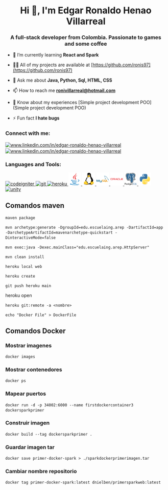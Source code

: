 <h1 align="center">Hi 👋, I'm Edgar Ronaldo Henao Villarreal</h1>
<h3 align="center">A full-stack developer from Colombia. Passionate to games and some coffee</h3>

- 🌱 I’m currently learning **React and Spark**

- 👨‍💻 All of my projects are available at [https://github.com/ronis97](https://github.com/ronis97)

- 💬 Ask me about **Java, Python, Sql, HTML, CSS**

- 📫 How to reach me **ronivillarreal@hotmail.com**

- 📄 Know about my experiences [Simple project development POO](Simple project development POO)

- ⚡ Fun fact **I hate bugs**

<h3 align="left">Connect with me:</h3>
<p align="left">
<a href="https://linkedin.com/in/www.linkedin.com/in/edgar-ronaldo-henao-villarreal" target="blank"><img align="center" src="https://raw.githubusercontent.com/rahuldkjain/github-profile-readme-generator/master/src/images/icons/Social/linked-in-alt.svg" alt="www.linkedin.com/in/edgar-ronaldo-henao-villarreal" height="30" width="40" /></a>
<a href="https://fb.com/www.linkedin.com/in/edgar-ronaldo-henao-villarreal" target="blank"><img align="center" src="https://raw.githubusercontent.com/rahuldkjain/github-profile-readme-generator/master/src/images/icons/Social/facebook.svg" alt="www.linkedin.com/in/edgar-ronaldo-henao-villarreal" height="30" width="40" /></a>
</p>

<h3 align="left">Languages and Tools:</h3>
<p align="left"> <a href="https://codeigniter.com" target="_blank" rel="noreferrer"> <img src="https://cdn.worldvectorlogo.com/logos/codeigniter.svg" alt="codeigniter" width="40" height="40"/> </a> <a href="https://git-scm.com/" target="_blank" rel="noreferrer"> <img src="https://www.vectorlogo.zone/logos/git-scm/git-scm-icon.svg" alt="git" width="40" height="40"/> </a> <a href="https://heroku.com" target="_blank" rel="noreferrer"> <img src="https://www.vectorlogo.zone/logos/heroku/heroku-icon.svg" alt="heroku" width="40" height="40"/> </a> <a href="https://www.java.com" target="_blank" rel="noreferrer"> <img src="https://raw.githubusercontent.com/devicons/devicon/master/icons/java/java-original.svg" alt="java" width="40" height="40"/> </a> <a href="https://www.linux.org/" target="_blank" rel="noreferrer"> <img src="https://raw.githubusercontent.com/devicons/devicon/master/icons/linux/linux-original.svg" alt="linux" width="40" height="40"/> </a> <a href="https://www.mysql.com/" target="_blank" rel="noreferrer"> <img src="https://raw.githubusercontent.com/devicons/devicon/master/icons/mysql/mysql-original-wordmark.svg" alt="mysql" width="40" height="40"/> </a> <a href="https://www.oracle.com/" target="_blank" rel="noreferrer"> <img src="https://raw.githubusercontent.com/devicons/devicon/master/icons/oracle/oracle-original.svg" alt="oracle" width="40" height="40"/> </a> <a href="https://www.postgresql.org" target="_blank" rel="noreferrer"> <img src="https://raw.githubusercontent.com/devicons/devicon/master/icons/postgresql/postgresql-original-wordmark.svg" alt="postgresql" width="40" height="40"/> </a> <a href="https://www.python.org" target="_blank" rel="noreferrer"> <img src="https://raw.githubusercontent.com/devicons/devicon/master/icons/python/python-original.svg" alt="python" width="40" height="40"/> </a> <a href="https://unity.com/" target="_blank" rel="noreferrer"> <img src="https://www.vectorlogo.zone/logos/unity3d/unity3d-icon.svg" alt="unity" width="40" height="40"/> </a> </p>

 ## Comandos maven

```
maven package
```

```
mvn archetype:generate -DgroupId=edu.escuelaing.arep -DartifactId=app -DarchetypeArtifactId=mavenarchetype-quickstart -DinteractiveMode=false
```

```
mvn exec:java -Dexec.mainClass="edu.escuelaing.arep.HttpServer"
```

```
mvn clean install
```

```
heroku local web
```

```
heroku create
```

```
git push heroku main
```
heroku open

```
heroku git:remote -a <nombre>
```
```
echo "Docker File" > DockerFile
```

## Comandos Docker

### Mostrar imagenes
```
docker images
```
### Mostrar contenedores
```
docker ps
```
### Mapear puertos
```
docker run -d -p 34002:6000 --name firstdockercontainer3 dockersparkprimer
```
### Construir imagen
```
docker build --tag dockersparkprimer .
```
### Guardar imagen tar
```
docker save primer-docker-spark > ./sparkdockerprimerimagen.tar
```
### Cambiar nombre repositorio
```
docker tag primer-docker-spark:latest dnielben/primersparkweb:latest
```
